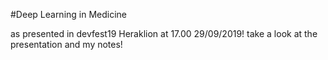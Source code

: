 #Deep Learning in Medicine

as presented in devfest19 Heraklion at 17.00 29/09/2019!
take a look at the presentation and my notes!
